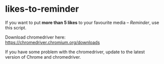 # likes-to-reminder

If you want to put **more than 5 likes** to your favourite media – *Reminder*, use this script.

Download chromedriver here: https://chromedriver.chromium.org/downloads

If you have some problem with the chromedriver, update to the latest version of Сhrome and chromedriver.
